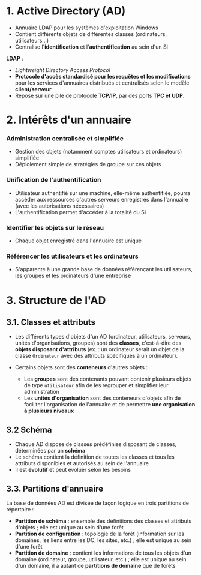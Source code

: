 # 1. Active Directory (AD)

- Annuaire LDAP pour les systèmes d'exploitation Windows 
- Contient différents objets de différentes classes (ordinateurs, utilisateurs...)
- Centralise l'**identification** et l'**authentification** au sein d'un SI

**LDAP** :
- *Lightweight Directory Access Protocol*
- **Protocole d'accès standardisé pour les requêtes et les modifications** pour les services d'annuaires distribués et centralisés selon le modèle **client/serveur**
- Repose sur une pile de protocole **TCP/IP**, par des ports **TPC et UDP**.

# 2. Intérêts d'un annuaire

### Administration centralisée et simplifiée
- Gestion des objets (notamment comptes utilisateurs et ordinateurs) simplifiée
- Déploiement simple de stratégies de groupe sur ces objets
### Unification de l'authentification
- Utilisateur authentifié sur une machine, elle-même authentifiée, pourra accéder aux ressources d'autres serveurs enregistrés dans l'annuaire (avec les autorisations nécessaires)
- L'authentification permet d'accéder à la totalité du SI
### Identifier les objets sur le réseau
- Chaque objet enregistré dans l'annuaire est unique
### Référencer les utilisateurs et les ordinateurs
- S'apparente à une grande base de données référençant les utilisateurs, les groupes et les ordinateurs d'une entreprise

# 3. Structure de l'AD
## 3.1. Classes et attributs

- Les différents types d'objets d'un AD (ordinateur, utilisateurs, serveurs, unités d'organisations, groupes) sont des **classes**, c'est-à-dire des **objets disposant d'attributs** (ex. : un ordinateur serait un objet de la classe `Ordinateur` avec des attributs spécifiques à un ordinateur).

- Certains objets sont des **conteneurs** d'autres objets :
	- Les **groupes** sont des contenants pouvant contenir plusieurs objets de type `utilisateur` afin de les regrouper et simplifier leur administration
	- Les **unités d'organisation** sont des conteneurs d'objets afin de faciliter l'organisation de l'annuaire et de permettre **une organisation à plusieurs niveaux**

## 3.2 Schéma

- Chaque AD dispose de classes prédéfinies disposant de classes, déterminées par un **schéma** 
- Le schéma contient la définition de toutes les classes et tous les attributs disponibles et autorisés au sein de l'annuaire
- Il est **évolutif** et peut évoluer selon les besoins 

## 3.3. Partitions d'annuaire

La base de données AD est divisée de façon logique en trois partitions de répertoire :
- **Partition de schéma** : ensemble des définitions des classes et attributs d'objets ; elle est unique au sein d'une forêt 
- **Partition de configuration** : topologie de la forêt (information sur les domaines, les liens entre les DC, les sites, etc.) ; elle est unique au sein d'une forêt 
- **Partition de domaine** : contient les informations de tous les objets d'un domaine (ordinateur, groupe, utilisateur, etc.) ; elle est unique au sein d'un domaine, il a autant de **partitions de domaine** que de forêts